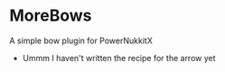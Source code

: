 # MoreBows
A simple bow plugin for PowerNukkitX

- Ummm I haven't written the recipe for the arrow yet
